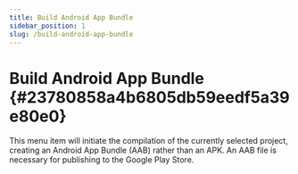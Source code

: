 ```yaml
---
title: Build Android App Bundle
sidebar_position: 1
slug: /build-android-app-bundle
---
```




# Build Android App Bundle {#23780858a4b6805db59eedf5a39e80e0}


This menu item will initiate the compilation of the currently selected project, creating an Android App Bundle (AAB) rather than an APK. An AAB file is necessary for publishing to the Google Play Store.

